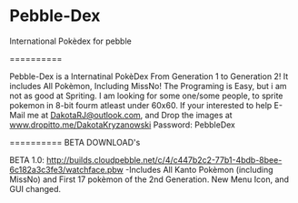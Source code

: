Pebble-Dex
==========

International Pokèdex for pebble

==========

Pebble-Dex is a Internatinal PokèDex From Generation 1 to Generation 2!
It includes All Pokèmon, Including MissNo!
The Programing is Easy, but i am not as good at Spriting. I am looking for some one/some people, to sprite pokemon in 8-bit fourm atleast under 60x60. If your interested to help E-Mail me at DakotaRJ@outlook.com, and Drop the images at www.dropitto.me/DakotaKryzanowski Password: PebbleDex

==========
BETA DOWNLOAD's

BETA 1.0: http://builds.cloudpebble.net/c/4/c447b2c2-77b1-4bdb-8bee-6c182a3c3fe3/watchface.pbw
-Includes All Kanto Pokèmon (including MissNo) and First 17 pokèmon of the 2nd Generation.
New Menu Icon, and GUI changed.

